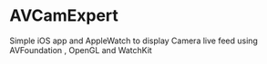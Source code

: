 # AVCamExpert
Simple iOS app and AppleWatch to display Camera live feed using AVFoundation , OpenGL and WatchKit
